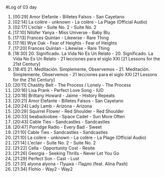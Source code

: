 #Log of 03 day

1. [00:29] Amor Elefante - Billetes Falsos - San Cayetano
1. [02:14] La colère - unknown - La colère - La Plage (Official Audio)
1. [02:17] L'eclair - Suite No. 2 - Suite No. 2
1. [17:10] Nilüfer Yanya - Miss Universe - Baby Blu
1. [17:13] Frances Quinlan - Likewise - Rare Thing
1. [17:16] Wye Oak - Fear of Heights - Fear of Heights
1. [17:20] Frances Quinlan - Likewise - Rare Thing
1. [18:30] 20. Significado. La Vida No Es Un Relato - 20. Significado. La Vida No Es Un Relato - 21 lecciones para el siglo XXI [21 Lessons for the 21st Century]
1. [18:41] 21. Meditación. Simplemente, Observemos - 21. Meditación. Simplemente, Observemos - 21 lecciones para el siglo XXI [21 Lessons for the 21st Century]
1. [20:11] Chastity Belt - The Process / Lonely - The Process
1. [20:16] Lisa Prank - Perfect Love Song - IUD
1. [20:18] Brittany Howard - Jaime - History Repeats
1. [20:21] Amor Elefante - Billetes Falsos - San Cayetano
1. [20:24] Lady Lamb - Arizona - Arizona
1. [20:29] Squirrel Flower - Red Shoulder - Red Shoulder
1. [20:33] beabadoobee - Space Cadet - Sun More Often
1. [20:43] Cable Ties - Sandcastles - Sandcastles
1. [20:47] Porridge Radio - Every Bad - Sweet
1. [21:10] Cable Ties - Sandcastles - Sandcastles
1. [21:10] La colère - unknown - La colère - La Plage (Official Audio)
1. [21:14] L'eclair - Suite No. 2 - Suite No. 2
1. [21:22] Cella - Opportunity Cost - Resite
1. [21:26] Georgia - Seeking Thrills - Never Let You Go
1. [21:29] Perfect Son - Cast - Lust
1. [21:31] alyona alyona - Пушка - Падло (feat. Alina Pash)
1. [21:34] Flohio - Way2 - Way2
